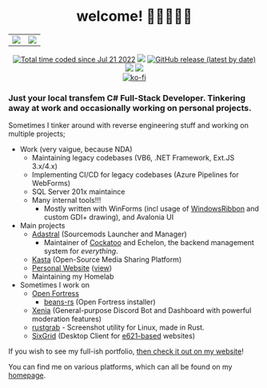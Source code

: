 <h1 align="center">welcome! 💙💜🤍💜💙</h1>
<table align="center">
	<tr>
		<td>
			<img src="https://github-readme-stats.vercel.app/api?username=ktwrd&count_private=true&theme=dark" />
		</td>
		<td>
			<img src="https://github-readme-stats.vercel.app/api/top-langs/?username=ktwrd&layout=compact&theme=dark" />
		</td>
	</tr>
</table>
<p align="center">
	<a href="https://wakatime.com/@f1670b0d-c9bc-408c-b295-d52058d91d4d"><img src="https://wakatime.com/badge/user/f1670b0d-c9bc-408c-b295-d52058d91d4d.svg" alt="Total time coded since Jul 21 2022" /></a>
	<img src="https://img.shields.io/badge/extremely-fruity-%23C348CF" />
	<a href="https://github.com/sixgrid"><img alt="GitHub release (latest by date)" src="https://img.shields.io/github/v/release/sixgrid/sixgrid?label=sixgrid&logo=github"></a>
	<br>
	<a href="https://dariox.club/@kate"><img src="https://img.shields.io/mastodon/follow/109818887139268406?domain=https%3A%2F%2Fdariox.club&style=social" /></a>
	<a href="https://twitter.com/seedvevo"><img src="https://img.shields.io/twitter/follow/seedvevo?style=social" /></a>
	<br>
	<a href="https://ko-fi.com/D1D56LQUT"><img src="https://ko-fi.com/img/githubbutton_sm.svg" alt="ko-fi" /></a>
	<br>
</p>

### Just your local transfem C# Full-Stack Developer. Tinkering away at work and occasionally working on personal projects.

Sometimes I tinker around with reverse engineering stuff and working on multiple projects;
- Work (very vaigue, because NDA)
  - Maintaining legacy codebases (VB6, .NET Framework, Ext.JS 3.x/4.x)
  - Implementing CI/CD for legacy codebases (Azure Pipelines for WebForms)
  - SQL Server 201x maintaince
  - Many internal tools!!!
    - Mostly written with WinForms (incl usage of [WindowsRibbon](https://github.com/harborsiem/WindowsRibbon) and custom GDI+ drawing), and Avalonia UI
- Main projects
  - [Adastral](https://github.com/adastralgroup) (Sourcemods Launcher and Manager)
    - Maintainer of [Cockatoo](https://github.com/AdastralGroup/Cockatoo) and Echelon, the backend management system for *everything*.
  - [Kasta](https://github.com/ktwrd/Kasta) (Open-Source Media Sharing Platform)
  - [Personal Website](https://github.com/ktwrd/kate.pet) ([view](https://kate.pet))
  - Maintaining my Homelab
- Sometimes I work on
  - [Open Fortress](https://openfortress.fun/)
    - [beans-rs](https://github.com/ktwrd/beans-rs) (Open Fortress installer)
  - [Xenia](https://xenia.kate.pet) (General-purpose Discord Bot and Dashboard with powerful moderation features)
  - [rustgrab](https://github.com/ktwrd/rustgrab) - Screenshot utility for Linux, made in Rust.
  - [SixGrid](https://sixgrid.kate.pet) (Desktop Client for [e621-based](https://github.com/zwagoth/e621ng) websites)

If you wish to see my full-ish portfolio, [then check it out on my website](https://kate.pet/p/portfolio)!

You can find me on various platforms, which can all be found on my [homepage](https://kate.pet/p/links).
